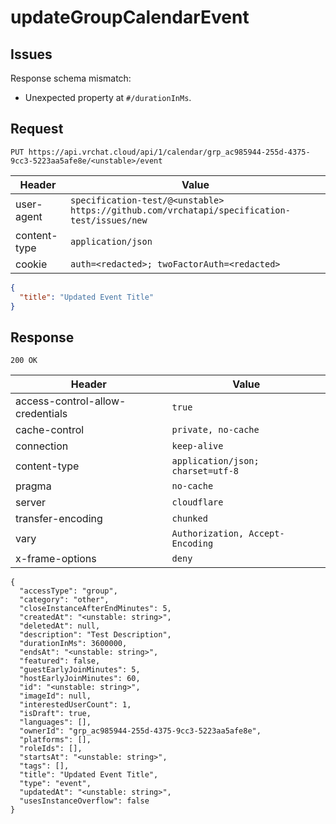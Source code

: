 # updateGroupCalendarEvent

## Issues
Response schema mismatch:
* Unexpected property at ``#/durationInMs``.
## Request
`PUT https://api.vrchat.cloud/api/1/calendar/grp_ac985944-255d-4375-9cc3-5223aa5afe8e/<unstable>/event`

| Header | Value |
| ------ | ----- |
| user-agent | `specification-test/@<unstable> https://github.com/vrchatapi/specification-test/issues/new` |
| content-type | `application/json` |
| cookie | `auth=<redacted>; twoFactorAuth=<redacted>` |

```json
{
  "title": "Updated Event Title"
}
```


## Response
`200 OK`

| Header | Value |
| ------ | ----- |
| access-control-allow-credentials | `true` |
| cache-control | `private, no-cache` |
| connection | `keep-alive` |
| content-type | `application/json; charset=utf-8` |
| pragma | `no-cache` |
| server | `cloudflare` |
| transfer-encoding | `chunked` |
| vary | `Authorization, Accept-Encoding` |
| x-frame-options | `deny` |

```jsonc
{
  "accessType": "group",
  "category": "other",
  "closeInstanceAfterEndMinutes": 5,
  "createdAt": "<unstable: string>",
  "deletedAt": null,
  "description": "Test Description",
  "durationInMs": 3600000,
  "endsAt": "<unstable: string>",
  "featured": false,
  "guestEarlyJoinMinutes": 5,
  "hostEarlyJoinMinutes": 60,
  "id": "<unstable: string>",
  "imageId": null,
  "interestedUserCount": 1,
  "isDraft": true,
  "languages": [],
  "ownerId": "grp_ac985944-255d-4375-9cc3-5223aa5afe8e",
  "platforms": [],
  "roleIds": [],
  "startsAt": "<unstable: string>",
  "tags": [],
  "title": "Updated Event Title",
  "type": "event",
  "updatedAt": "<unstable: string>",
  "usesInstanceOverflow": false
}
```
